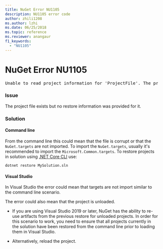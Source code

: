 ```yaml
---
title: NuGet Error NU1105
description: NU1105 error code
author: zhili1208
ms.author: lzhi
ms.date: 06/25/2018
ms.topic: reference
ms.reviewer: anangaur
f1_keywords: 
  - "NU1105"
---
```


# NuGet Error NU1105

<pre>Unable to read project information for 'ProjectFile'. The project file may be invalid or missing targets required for restore.</pre>

### Issue
The project file exists but no restore information was provided for it.

### Solution

#### Command line

From the command line this could mean that the file is corrupt or that the `NuGet.targets` are not imported.
To import the `NuGet.targets`, usually it's recommended to import the `Microsoft.Common.targets`.
To restore projects in solution using [.NET Core CLI](https://docs.microsoft.com/nuget/consume-packages/install-use-packages-dotnet-cli) use:
```dotnetcli
dotnet restore MySolution.sln
```
#### Visual Studio

In Visual Studio the error could mean that targets are not import similar to the command line scenario.

The error could also mean that the project is unloaded.

* If you are using Visual Studio 2019 or later, NuGet has the ability to re-use artifacts from the previous restore for unloaded projects. In order for this scenario to work, you need to ensure that all projects currently in the solution have been restored from the command line prior to loading them in Visual Studio.

* Alternatively, reload the project.
